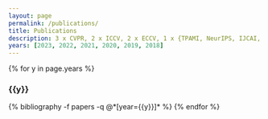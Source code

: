 ```yaml
---
layout: page
permalink: /publications/
title: Publications
description: 3 x CVPR, 2 x ICCV, 2 x ECCV, 1 x {TPAMI, NeurIPS, IJCAI, WACV, BMVC, IROS}
years: [2023, 2022, 2021, 2020, 2019, 2018]
---
```


{% for y in page.years %}
  <h3 class="year">{{y}}</h3>
  {% bibliography -f papers -q @*[year={{y}}]* %}
{% endfor %}
